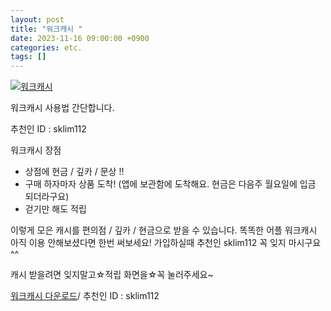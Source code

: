 ```yaml
---
layout: post
title: "워크캐시 "
date: 2023-11-16 09:00:00 +0900
categories: etc.
tags: []
---
```


[![워크캐시](/assets/img/post/wc_sklim112_3.jpg)](https://play.google.com/store/apps/details?id=walk.cash)<br>

워크캐시 사용법 간단합니다.

추천인 ID : sklim112

워크캐시 장점
- 상점에 현금 / 깊카 / 문상 !!
- 구매 하자마자 상품 도착! (앱에 보관함에 도착해요. 현금은 다음주 월요일에 입금 되더라구요)
- 걷기만 해도 적립


이렇게 모은 캐시를 편의점 / 깊카 / 현금으로 받을 수 있습니다.
똑똑한 어플 워크캐시 아직 이용 안해보셨다면 한번 써보세요! 가입하실때 추천인 sklim112 꼭 잊지 마시구요 ^^


캐시 받을려면 잊지말고☆적립 화면을☆꼭 눌러주세요~

[워크캐시 다운로드](https://play.google.com/store/apps/details?id=walk.cash)/
추천인 ID : sklim112
